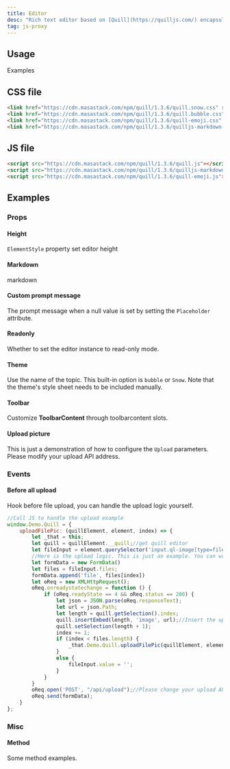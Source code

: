 ```yaml
---
title: Editor
desc: "Rich text editor based on [Quill](https://quilljs.com/) encapsulation"
tag: js-proxy
---
```


## Usage

Examples

<editor-usage></editor-usage>

## CSS file

```html
<link href="https://cdn.masastack.com/npm/quill/1.3.6/quill.snow.css" rel="stylesheet">
<link href="https://cdn.masastack.com/npm/quill/1.3.6/quill.bubble.css" rel="stylesheet">
<link href="https://cdn.masastack.com/npm/quill/1.3.6/quill-emoji.css" rel="stylesheet">
<link href="https://cdn.masastack.com/npm/quill/1.3.6/quilljs-markdown-common-style.css" rel="stylesheet">
```

## JS file

```html
<script src="https://cdn.masastack.com/npm/quill/1.3.6/quill.js"></script>
<script src="https://cdn.masastack.com/npm/quill/1.3.6/quilljs-markdown.js"></script>
<script src="https://cdn.masastack.com/npm/quill/1.3.6/quill-emoji.js"></script>
```

## Examples

### Props

#### Height

`ElementStyle` property set editor height

<masa-example file="Examples.editor.Height"></masa-example>

#### Markdown

markdown

<masa-example file="Examples.editor.Markdown"></masa-example>

#### Custom prompt message

The prompt message when a null value is set by setting the `Placeholder` attribute.

<masa-example file="Examples.editor.Placeholder"></masa-example>

#### Readonly

Whether to set the editor instance to read-only mode.

<masa-example file="Examples.editor.ReadOnly"></masa-example>

#### Theme

Use the name of the topic. This built-in option is `bubble` or `Snow`. Note that the theme's style sheet needs to be included manually.

<masa-example file="Examples.editor.Theme"></masa-example>

#### Toolbar

Customize **ToolbarContent** through toolbarcontent slots.

<masa-example file="Examples.editor.Toolbar"></masa-example>

#### Upload picture

This is just a demonstration of how to configure the  `Upload`  parameters. Please modify your upload API address.

<masa-example file="Examples.editor.UploadPicture"></masa-example>

### Events

#### Before all upload

Hook before file upload, you can handle the upload logic yourself.

```javascript
//Call JS to handle the upload example
window.Demo.Quill = {
    uploadFilePic: (quillElement, element, index) => {
        let _that = this;
        let quill = quillElement.__quill;//get quill editor
        let fileInput = element.querySelector('input.ql-image[type=file]')//get fileInput
        //Here is the upload logic. This is just an example. You can write your own processing logic
        let formData = new FormData()
        let files = fileInput.files;
        formData.append('file', files[index])
        let oReq = new XMLHttpRequest();
        oReq.onreadystatechange = function () {
            if (oReq.readyState == 4 && oReq.status == 200) {
                let json = JSON.parse(oReq.responseText);
                let url = json.Path;
                let length = quill.getSelection().index;
                quill.insertEmbed(length, 'image', url);//Insert the uploaded picture into the editor
                quill.setSelection(length + 1);
                index += 1;
                if (index < files.length) {
                    _that.Demo.Quill.uploadFilePic(quillElement, element, index);
                }
                else {
                    fileInput.value = '';
                }
            }
        }
        oReq.open('POST', "/api/upload");//Please change your upload API address
        oReq.send(formData);
    }
};
```

<masa-example file="Examples.editor.BeforeAllUpload"></masa-example>

### Misc

#### Method

Some method examples.

<masa-example file="Examples.editor.Method"></masa-example>

